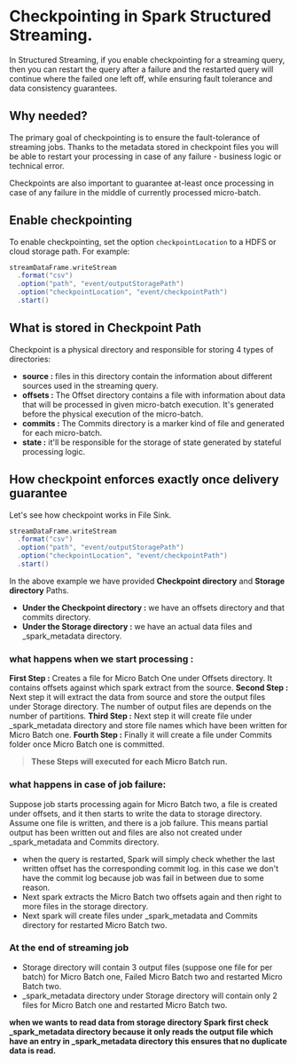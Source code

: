 
# Checkpointing in Spark Structured Streaming.

In Structured Streaming, if you enable checkpointing for a streaming query, then you can restart the query after a failure and the restarted query will continue where the failed one left off, while ensuring fault tolerance and data consistency guarantees.

## Why needed?
The primary goal of checkpointing is to ensure the fault-tolerance of streaming jobs. Thanks to the metadata stored in checkpoint files you will be able to restart your processing in case of any failure - business logic or technical error.

Checkpoints are also important to guarantee at-least once processing in case of any failure in the middle of currently processed micro-batch.

## Enable checkpointing
To enable checkpointing, set the option `checkpointLocation` to a HDFS or cloud storage path. For example:
```scala
streamDataFrame.writeStream
  .format("csv")
  .option("path", "event/outputStoragePath")
  .option("checkpointLocation", "event/checkpointPath")
  .start()
```
## What is stored in Checkpoint Path
Checkpoint is a physical directory and responsible for storing 4 types of directories:

-   **source :** files in this directory contain the information about different sources used in the streaming query.
-   **offsets :** The Offset directory contains a file with information about data that will be processed in given micro-batch execution. It's generated before the physical execution of the micro-batch.
-   **commits :** The Commits directory is a marker kind of file and generated for each micro-batch. 
-   **state :** it'll be responsible for the storage of state generated by stateful processing logic.

## How checkpoint enforces exactly once delivery guarantee
Let's see how checkpoint works in File Sink.
```scala
streamDataFrame.writeStream
  .format("csv")
  .option("path", "event/outputStoragePath")
  .option("checkpointLocation", "event/checkpointPath")
  .start()
```
In the above example we have provided **Checkpoint directory** and **Storage directory** Paths.

 - **Under the Checkpoint directory :** we have an offsets directory and that commits directory.
 - **Under the Storage directory :** we have an actual data files and _spark_metadata directory.

### what happens when we start processing :

**First Step :**  Creates a file for Micro Batch One under Offsets directory. It contains offsets against which spark extract from the source.
**Second Step :**  Next step it will extract the data from source and store the  output files under Storage directory. The number of output files are depends on the number of partitions.
**Third Step :**  Next step it will create file under _spark_metadata directory and store file names which have been written for Micro Batch one.
**Fourth Step :** Finally it will create a file under Commits folder once Micro Batch one is committed.

> **These Steps will executed for each Micro Batch run.**

### what happens in case of job failure:
Suppose job starts processing again for Micro Batch two, a file is created under offsets, and it then starts to write the data to storage directory. Assume one file is written, and there is a job failure. This means partial output has been written out and files are also not created under _spark_metadata and Commits directory.

 - when the query is restarted, Spark will simply check whether
   the last written offset has the corresponding commit log. in this case we don't have the commit log because job was fail in between due to some reason.
 - Next spark extracts the Micro Batch two offsets again and then right to more files in the storage directory.
 - Next spark will create files under _spark_metadata and Commits directory for restarted Micro Batch two.

### At the end of streaming job

 - Storage directory will contain 3 output files (suppose one file for per batch)  for Micro Batch one, Failed Micro Batch two and restarted Micro Batch two.
 - _spark_metadata directory under Storage directory will contain only 2 files for Micro Batch one and restarted Micro Batch two.

**when we wants to read data from storage directory Spark first check _spark_metadata directory because it only reads the output file which have an entry in _spark_metadata directory this ensures that no duplicate data is read.**

 

<!--stackedit_data:
eyJoaXN0b3J5IjpbNzUyMjEwMzc1LC0yOTk2NjEyNjksLTE1Mj
IzNDEyODcsLTQ3NDQ2NzEyMSw4NTg2MjA0NjQsNzg3MTI3MjUx
LC0xODQ3Njk2Mzc3LC0xNjkzMTM4MzUxLDE2NTYxMzI2MjgsMj
QxNzM4NDc3LDY4NDIwNTM3MCwxNjAwNDAzNDMxLC03MjcwMTUw
MDcsLTk1OTEzOTI3OCw5ODU2MzU2NTQsLTE1NDI2MDgyNTQsLT
E5NDIyODMyMjAsLTQyMjMxODk5NCwtMzI0MjgwNzMwLC0yMTE0
NTAwNDgzXX0=
-->